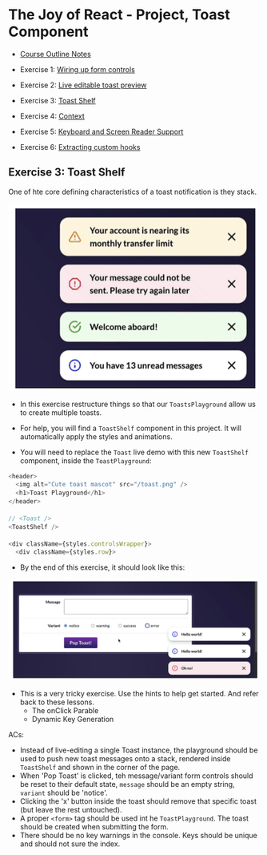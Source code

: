 # The Joy of React - Project, Toast Component

- [Course Outline Notes](course-notes.md)

- Exercise 1: [Wiring up form controls](./exercise-1-wiring-up.md)
- Exercise 2: [Live editable toast preview](./exercise-2-toast-preview.md)
- Exercise 3: [Toast Shelf](./exercise-3-toast-shelf.md)
- Exercise 4: [Context](./exercise-4-context.md)
- Exercise 5: [Keyboard and Screen Reader Support](./exercise-5-keyboard-screen-reader.md)
- Exercise 6: [Extracting custom hooks](./exercise-6-custom-hooks.md)

## Exercise 3: Toast Shelf

One of hte core defining characteristics of a toast notification is they stack.

![Stack Toast](images/image-1.png)

- In this exercise restructure things so that our `ToastsPlayground` allow us to create multiple toasts.
- For help, you will find a `ToastShelf` component in this project. It will automatically apply the styles and animations.

- You will need to replace the `Toast` live demo with this new `ToastShelf` component, inside the `ToastPlayground`:

```JAVASCRIPT
<header>
  <img alt="Cute toast mascot" src="/toast.png" />
  <h1>Toast Playground</h1>
</header>

// <Toast />
<ToastShelf />

<div className={styles.controlsWrapper}>
  <div className={styles.row}>
```

- By the end of this exercise, it should look like this:

![End result](images/image-2.png)

- This is a very tricky exercise. Use the hints to help get started. And refer back to these lessons.
  - The onClick Parable
  - Dynamic Key Generation

ACs:

- Instead of live-editing a single Toast instance, the playground should be used to push new toast messages onto a stack, rendered inside `ToastShelf` and shown in the corner of the page.
- When 'Pop Toast' is clicked, teh message/variant form controls should be reset to their default state, `message` should be an empty string, `variant` should be 'notice'.
- Clicking the 'x' button inside the toast should remove that specific toast (but leave the rest untouched).
- A proper `<form>` tag should be used int he `ToastPlayground`. The toast should be created when submitting the form.
- There should be no key warnings in the console. Keys should be unique and should not sure the index.
